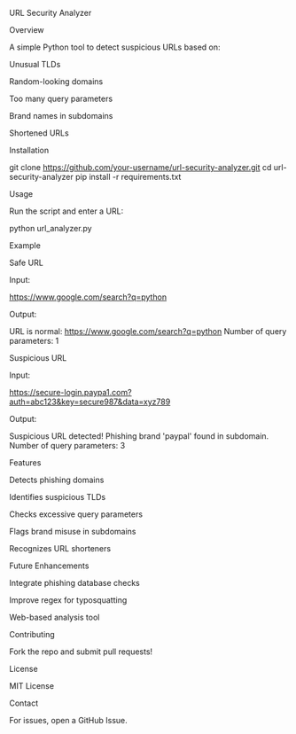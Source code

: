 URL Security Analyzer

Overview

A simple Python tool to detect suspicious URLs based on:

Unusual TLDs

Random-looking domains

Too many query parameters

Brand names in subdomains

Shortened URLs

Installation

git clone https://github.com/your-username/url-security-analyzer.git
cd url-security-analyzer
pip install -r requirements.txt

Usage

Run the script and enter a URL:

python url_analyzer.py

Example

Safe URL

Input:

https://www.google.com/search?q=python

Output:

URL is normal: https://www.google.com/search?q=python
Number of query parameters: 1

Suspicious URL

Input:

https://secure-login.paypa1.com?auth=abc123&key=secure987&data=xyz789

Output:

Suspicious URL detected!
Phishing brand 'paypal' found in subdomain.
Number of query parameters: 3

Features

 Detects phishing domains

 Identifies suspicious TLDs

 Checks excessive query parameters

 Flags brand misuse in subdomains

 Recognizes URL shorteners

Future Enhancements

 Integrate phishing database checks

 Improve regex for typosquatting

 Web-based analysis tool

Contributing

Fork the repo and submit pull requests!

License

MIT License

Contact

For issues, open a GitHub Issue.

